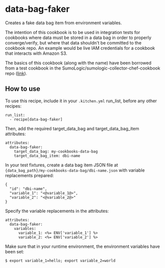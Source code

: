 # data-bag-faker

Creates a fake data bag item from environment variables.

The intention of this cookbook is to be used in integration tests for cookbooks where data must be stored in a data bag in order to properly converge/verify, but where that data shouldn't be committed to the cookbook repo. An example would be live IAM credentials for a cookbook that interacts with Amazon S3.

The basics of this cookbook (along with the name) have been borrowed from a test cookbook in the SumoLogic/sumologic-collector-chef-cookbook repo ([link](https://github.com/SumoLogic/sumologic-collector-chef-cookbook/tree/master/test/fixtures/cookbooks/data-bag-faker)).

## How to use

To use this recipe, include it in your `.kitchen.yml` run_list, before any other recipes:

    run_list:
      - recipe[data-bag-faker]

Then, add the required target_data_bag and target_data_bag_item attributes:

    attributes:
      data-bag-faker:
        target_data_bag: my-cookbooks-data-bag
        target_data_bag_item: dbi-name

In your test fixtures, create a data bag item JSON file at `{data_bag_path}/my-cookbooks-data-bag/dbi-name.json` with variable replacements prepared:

    {
      "id": "dbi-name",
      "variable_1": "<@variable_1@>",
      "variable_2": "<@variable_2@>"
    }

Specify the variable replacements in the attributes:

    attributes:
      data-bag-faker:
        variables:
          variable_1: <%= ENV['variable_1'] %>
          variable_2: <%= ENV['variable_2'] %>

Make sure that in your runtime environment, the environment variables have been set:

    $ export variable_1=hello; export variable_2=world
